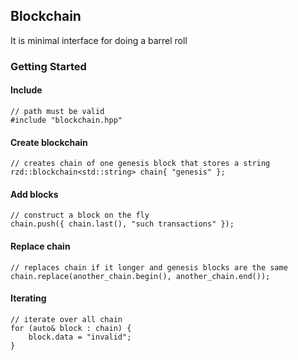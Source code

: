 ## Blockchain
It is minimal interface for doing a barrel roll
### Getting Started
#### Include
```
// path must be valid
#include "blockchain.hpp"
```
#### Create blockchain
```
// creates chain of one genesis block that stores a string
rzd::blockchain<std::string> chain{ "genesis" };
```
#### Add blocks
```
// construct a block on the fly
chain.push({ chain.last(), "such transactions" });
```
#### Replace chain
```
// replaces chain if it longer and genesis blocks are the same
chain.replace(another_chain.begin(), another_chain.end());
```
#### Iterating
```
// iterate over all chain
for (auto& block : chain) {
    block.data = "invalid";
}
```
